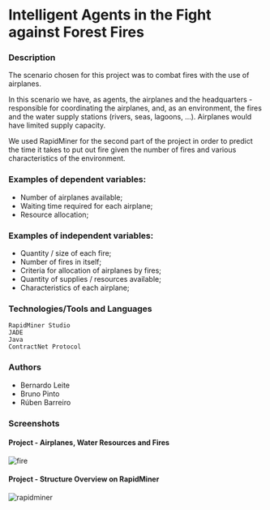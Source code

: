# Intelligent Agents in the Fight against Forest Fires

### Description

The scenario chosen for this project was to combat fires with the use of airplanes.

In this scenario we have, as agents, the airplanes and the headquarters - responsible for coordinating the airplanes, and, as an environment, the fires and the water supply stations (rivers, seas, lagoons, ...). Airplanes would have limited supply capacity.

We used RapidMiner for the second part of the project in order to predict the time it takes to put out fire given the number of fires and various characteristics of the environment.

### Examples of dependent variables:

+ Number of airplanes available;
+ Waiting time required for each airplane;
+ Resource allocation;

### Examples of independent variables:

+ Quantity / size of each fire;
+ Number of fires in itself;
+ Criteria for allocation of airplanes by fires;
+ Quantity of supplies / resources available;
+ Characteristics of each airplane;

### Technologies/Tools and Languages
```
RapidMiner Studio
JADE
Java
ContractNet Protocol
```

### Authors

* Bernardo Leite 
* Bruno Pinto
* Rúben Barreiro

### Screenshots

#### Project - Airplanes, Water Resources and Fires

![fire](https://user-images.githubusercontent.com/22004638/51705211-e1204780-2012-11e9-9688-9fba1df52b97.PNG)

#### Project - Structure Overview on RapidMiner

![rapidminer](https://user-images.githubusercontent.com/22004638/51705210-e1204780-2012-11e9-9a44-c582e5364ae1.png)

